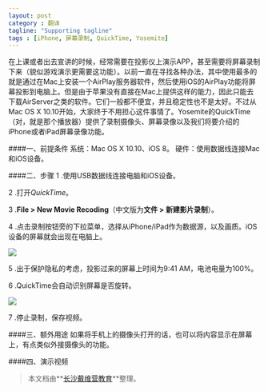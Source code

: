 ```yaml
---
layout: post
category : 翻译
tagline: "Supporting tagline"
tags : [iPhone, 屏幕录制, QuickTime, Yosemite]
---
```

在上课或者出去宣讲的时候，经常需要在投影仪上演示APP，甚至需要将屏幕录制下来（貌似游戏演示更需要这功能）。以前一直在寻找各种办法，其中使用最多的就是通过在Mac上安装一个AirPlay服务器软件，然后使用iOS的AirPlay功能将屏幕投影到电脑上。但是由于苹果没有直接在Mac上提供这样的能力，因此只能去下载AirServer之类的软件。它们一般都不便宜，并且稳定性也不是太好。不过从Mac OS X 10.10开始，大家终于不用担心这件事情了。Yosemite的QuickTime（对，就是那个播放器）提供了录制摄像头、屏幕录像以及我们将要介绍的iPhone或者iPad屏幕录像功能。

####一、前提条件
系统：Mac OS X 10.10、iOS 8。
硬件：使用数据线连接Mac和iOS设备。

####二、步骤
1 .使用USB数据线连接电脑和iOS设备。

2 .打开*QuickTime*。

3 .**File > New Movie Recoding**（中文版为**文件 > 新建影片录制**）。

4 .点击录制按钮旁的下拉菜单，选择从iPhone/iPad作为数据源，以及画质。iOS设备的屏幕就会出现在电脑上。

![](http://cdn3.tekrevue.com/wp-content/uploads/2014/10/quicktime-record-iphone.jpg)

5 .出于保护隐私的考虑，投影过来的屏幕上时间为9:41 AM，电池电量为100%。

6 .QuickTime会自动识别屏幕是否旋转。

![](http://cdn3.tekrevue.com/wp-content/uploads/2014/10/quicktime-record-iphone-landscape.jpg)

7 .停止录制，保存视频。

####三、额外用途
如果将手机上的摄像头打开的话，也可以将内容显示在屏幕上，有点类似外接摄像头的功能。

####四、演示视频


> 本文档由**[长沙戴维营教育](http://www.diveinedu.cn)**整理。

